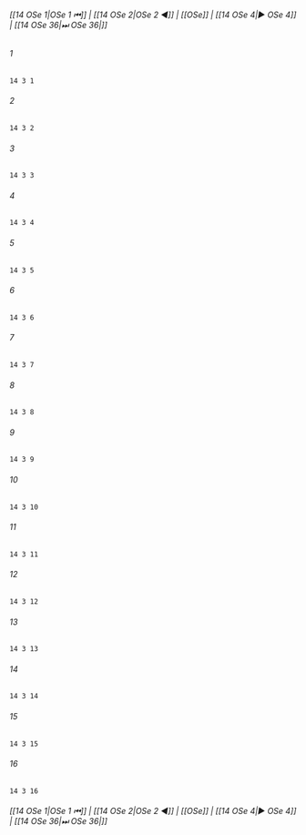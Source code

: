 
###### [[14 OSe 1|OSe 1 ⏮]] | [[14 OSe 2|OSe 2 ◀]] | [[OSe]] | [[14 OSe 4|▶ OSe 4]] | [[14 OSe 36|⏭ OSe 36|]]

###### 1
``` verse
14 3 1 
```
###### 2
``` verse
14 3 2 
```
###### 3
``` verse
14 3 3 
```
###### 4
``` verse
14 3 4 
```
###### 5
``` verse
14 3 5 
```
###### 6
``` verse
14 3 6 
```
###### 7
``` verse
14 3 7 
```
###### 8
``` verse
14 3 8 
```
###### 9
``` verse
14 3 9 
```
###### 10
``` verse
14 3 10 
```
###### 11
``` verse
14 3 11 
```
###### 12
``` verse
14 3 12 
```
###### 13
``` verse
14 3 13 
```
###### 14
``` verse
14 3 14 
```
###### 15
``` verse
14 3 15 
```
###### 16
``` verse
14 3 16 
```

###### [[14 OSe 1|OSe 1 ⏮]] | [[14 OSe 2|OSe 2 ◀]] | [[OSe]] | [[14 OSe 4|▶ OSe 4]] | [[14 OSe 36|⏭ OSe 36|]]

